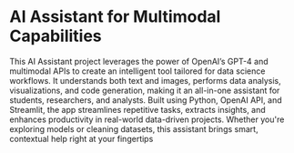 # AI Assistant for Multimodal Capabilities
This AI Assistant project leverages the power of OpenAI’s GPT-4 and multimodal APIs to create an intelligent tool tailored for data science workflows. It understands both text and images, performs data analysis, visualizations, and code generation, making it an all-in-one assistant for students, researchers, and analysts. Built using Python, OpenAI API, and Streamlit, the app streamlines repetitive tasks, extracts insights, and enhances productivity in real-world data-driven projects. Whether you're exploring models or cleaning datasets, this assistant brings smart, contextual help right at your fingertips

